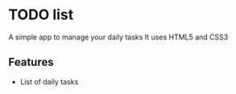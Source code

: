# TODO list 
A simple app to manage your daily tasks
It uses HTML5 and CSS3

## Features 
* List of daily tasks
